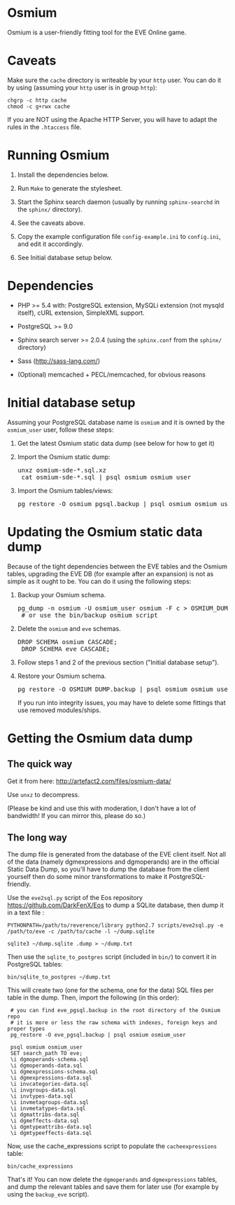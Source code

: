 Osmium
======

Osmium is a user-friendly fitting tool for the EVE Online game.

Caveats
=======

Make sure the `cache` directory is writeable by your `http` user. You
can do it by using (assuming your `http` user is in group `http`):

    chgrp -c http cache
    chmod -c g+rwx cache

If you are NOT using the Apache HTTP Server, you will have to adapt
the rules in the `.htaccess` file.

Running Osmium
==============

1. Install the dependencies below.

2. Run `Make` to generate the stylesheet.

3. Start the Sphinx search daemon (usually by running `sphinx-searchd`
   in the `sphinx/` directory).

4. See the caveats above.

5. Copy the example configuration file `config-example.ini` to
   `config.ini`, and edit it accordingly.

6. See Initial database setup below.

Dependencies
============

* PHP >= 5.4 with:
    PostgreSQL extension,
    MySQLi extension (not mysqld itself),
    cURL extension,
    SimpleXML support.

* PostgreSQL >= 9.0

* Sphinx search server >= 2.0.4 
  (using the `sphinx.conf` from the `sphinx/` directory)

* Sass (http://sass-lang.com/)

* (Optional) memcached + PECL/memcached, for obvious reasons

Initial database setup
======================

Assuming your PostgreSQL database name is `osmium` and it is owned by
the `osmium_user` user, follow these steps:

1. Get the latest Osmium static data dump (see below for how to get it)

2. Import the Osmium static dump:

    <pre>unxz osmium-sde-*.sql.xz
    cat osmium-sde-*.sql | psql osmium osmium_user</pre>

3. Import the Osmium tables/views:

    <pre>pg_restore -O osmium_pgsql.backup | psql osmium osmium_user</pre>

Updating the Osmium static data dump
====================================

Because of the tight dependencies between the EVE tables and the
Osmium tables, upgrading the EVE DB (for example after an expansion)
is not as simple as it ought to be. You can do it using the following
steps:

1. Backup your Osmium schema.

    <pre>pg_dump -n osmium -U osmium_user osmium -F c > OSMIUM_DUMP.backup
    # or use the bin/backup_osmium script</pre>

2. Delete the `osmium` and `eve` schemas.

    <pre>DROP SCHEMA osmium CASCADE;
    DROP SCHEMA eve CASCADE;</pre>

3. Follow steps 1 and 2 of the previous section ("Initial database
   setup").

4. Restore your Osmium schema.

    <pre>pg_restore -O OSMIUM_DUMP.backup | psql osmium osmium_user</pre>

   If you run into integrity issues, you may have to delete some
   fittings that use removed modules/ships.

Getting the Osmium data dump
============================

The quick way
-------------

Get it from here: <http://artefact2.com/files/osmium-data/>

Use `unxz` to decompress.

(Please be kind and use this with moderation, I don't have a lot of
bandwidth! If you can mirror this, please do so.)

The long way
------------

The dump file is generated from the database of the EVE client
itself. Not all of the data (namely dgmexpressions and dgmoperands)
are in the official Static Data Dump, so you'll have to dump the
database from the client yourself then do some minor transformations
to make it PostgreSQL-friendly.

Use the `eve2sql.py` script of the Eos repository
<https://github.com/DarkFenX/Eos> to dump a SQLite database, then dump
it in a text file :

    PYTHONPATH=/path/to/reverence/library python2.7 scripts/eve2sql.py -e /path/to/eve -c /path/to/cache -l ~/dump.sqlite

    sqlite3 ~/dump.sqlite .dump > ~/dump.txt

Then use the `sqlite_to_postgres` script (included in `bin/`)
to convert it in PostgreSQL tables:

    bin/sqlite_to_postgres ~/dump.txt
   
This will create two (one for the schema, one for the data) SQL files
per table in the dump. Then, import the following (in this order):

     # you can find eve_pgsql.backup in the root directory of the Osmium repo
     # it is more or less the raw schema with indexes, foreign keys and proper types
     pg_restore -O eve_pgsql.backup | psql osmium osmium_user

     psql osmium osmium_user
     SET search_path TO eve;
     \i dgmoperands-schema.sql
     \i dgmoperands-data.sql
     \i dgmexpressions-schema.sql
     \i dgmexpressions-data.sql
     \i invcategories-data.sql
     \i invgroups-data.sql
     \i invtypes-data.sql
     \i invmetagroups-data.sql
     \i invmetatypes-data.sql
     \i dgmattribs-data.sql
     \i dgmeffects-data.sql
     \i dgmtypeattribs-data.sql
     \i dgmtypeeffects-data.sql

Now, use the cache_expressions script to populate the `cacheexpressions`
table:

    bin/cache_expressions

That's it! You can now delete the `dgmoperands` and `dgmexpressions`
tables, and dump the relevant tables and save them for later use (for
example by using the `backup_eve` script).